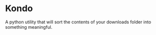 # Kondo
A python utility that will sort the contents of your downloads folder into something meaningful.
